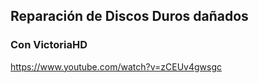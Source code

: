 ## Reparación de Discos Duros dañados


### Con VictoriaHD
https://www.youtube.com/watch?v=zCEUv4gwsgc


